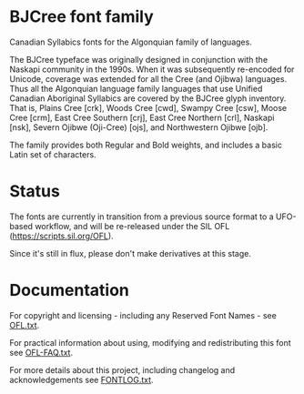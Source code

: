 # BJCree font family

Canadian Syllabics fonts for the Algonquian family of languages.

The BJCree typeface was originally designed in conjunction with the Naskapi community in the 1990s.  When it was subsequently re-encoded for Unicode, coverage was extended for all the Cree (and Ojibwa) languages. Thus all the Algonquian language family languages that use Unified Canadian Aboriginal Syllabics are covered by the BJCree glyph inventory. That is, Plains Cree [crk], Woods Cree [cwd], Swampy Cree [csw], Moose Cree [crm], East Cree Southern [crj], East Cree Northern [crl], Naskapi [nsk], Severn Ojibwe (Oji-Cree) [ojs], and Northwestern Ojibwe [ojb].

The family provides both Regular and Bold weights, and includes a basic Latin set of characters.


# Status

The fonts are currently in transition from a previous source format to a UFO-based workflow, and will be re-released under the SIL OFL (https://scripts.sil.org/OFL).

Since it's still in flux, please don't make derivatives at this stage.


# Documentation

For copyright and licensing - including any Reserved Font Names - see [OFL.txt](OFL.txt).

For practical information about using, modifying and redistributing this font see [OFL-FAQ.txt](OFL-FAQ.txt).

For more details about this project, including changelog and acknowledgements see [FONTLOG.txt](FONTLOG.txt).